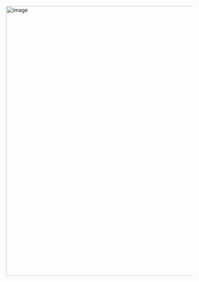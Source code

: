 <img width="679" height="727" alt="image" src="https://github.com/user-attachments/assets/17e2958c-17a0-4e7b-93ba-6171ad1a9f96" />
